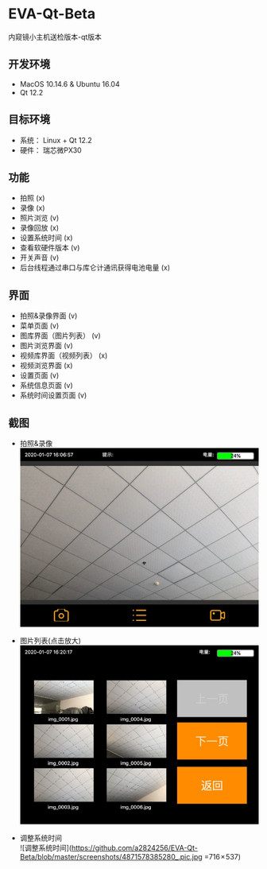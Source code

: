 # EVA-Qt-Beta
内窥镜小主机送检版本-qt版本

## 开发环境
- MacOS 10.14.6 & Ubuntu 16.04
- Qt 12.2

## 目标环境
- 系统： Linux + Qt 12.2
- 硬件： 瑞芯微PX30

## 功能
- 拍照 (x)
- 录像 (x)
- 照片浏览 (v)
- 录像回放 (x)
- 设置系统时间 (x)
- 查看软硬件版本 (v)
- 开关声音 (v)
- 后台线程通过串口与库仑计通讯获得电池电量 (x)

## 界面
- 拍照&录像界面 (v)
- 菜单页面 (v)
- 图库界面（图片列表） (v)
- 图片浏览界面 (v)
- 视频库界面（视频列表） (x)
- 视频浏览界面 (x)
- 设置页面 (v)
- 系统信息页面 (v)
- 系统时间设置页面 (v)

## 截图
- 拍照&录像 <br/>
![拍照&录像](https://github.com/a2824256/EVA-Qt-Beta/blob/master/screenshots/4851578384434_.pic.jpg)

- 图片列表(点击放大) <br/>
![图片列表](https://github.com/a2824256/EVA-Qt-Beta/blob/master/screenshots/4861578385247_.pic.jpg)

- 调整系统时间 <br/>
![调整系统时间](https://github.com/a2824256/EVA-Qt-Beta/blob/master/screenshots/4871578385280_.pic.jpg =716 × 537)
